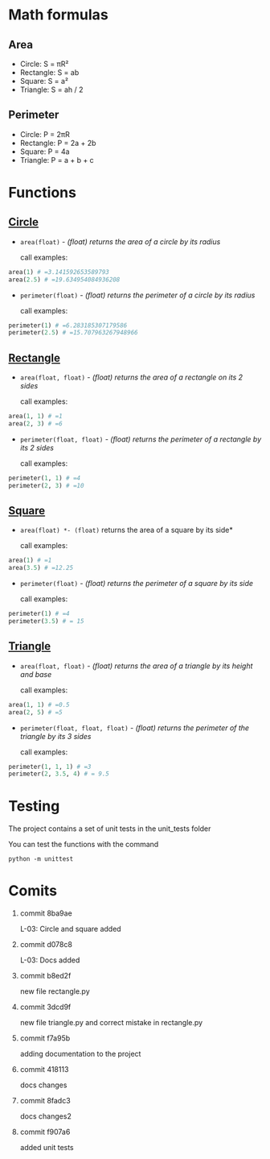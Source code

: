 # Math formulas
## Area
- Circle: S = πR²
- Rectangle: S = ab
- Square: S = a²
- Triangle: S = ah / 2

## Perimeter
- Circle: P = 2πR
- Rectangle: P = 2a + 2b
- Square: P = 4a
- Triangle: P = a + b + c




# Functions
## [Circle](/circle.py)
- `area(float)` *- (float) returns the area of a circle by its radius*

    call examples:
```python
area(1) # =3.141592653589793
area(2.5) # =19.634954084936208
```
- `perimeter(float)` *- (float) returns the perimeter of a circle by its radius*

    call examples:
```python
perimeter(1) # =6.283185307179586
perimeter(2.5) # =15.707963267948966
```

## [Rectangle](/rectangle.py)
- `area(float, float)` *- (float) returns the area of a rectangle on its 2 sides*

    call examples:
```python
area(1, 1) # =1
area(2, 3) # =6
```
- `perimeter(float, float)` *- (float) returns the perimeter of a rectangle by its 2 sides*

    call examples:
```python
perimeter(1, 1) # =4
perimeter(2, 3) # =10
```

## [Square](/square.py)
- `area(float) *- (float)` returns the area of a square by its side*

    call examples:
```python
area(1) # =1
area(3.5) # =12.25
```
- `perimeter(float)` *- (float) returns the perimeter of a square by its side*

    call examples:
```python
perimeter(1) # =4
perimeter(3.5) # = 15
```

## [Triangle](/triangle.py) 
- `area(float, float)` *- (float) returns the area of a triangle by its height and base*

    call examples:
```python
area(1, 1) # =0.5
area(2, 5) # =5
```
- `perimeter(float, float, float)` *- (float) returns the perimeter of the triangle by its 3 sides*

    call examples:
```python
perimeter(1, 1, 1) # =3
perimeter(2, 3.5, 4) # = 9.5
```

# Testing
The project contains a set of unit tests in the unit_tests folder

You can test the functions with the command
```
python -m unittest
```

# Comits
1. commit 8ba9ae

    L-03: Circle and square added
2. commit d078c8

    L-03: Docs added
3. commit b8ed2f

    new file rectangle.py
4. commit 3dcd9f

    new file triangle.py and correct mistake in rectangle.py
5. commit f7a95b

    adding documentation to the project
6. commit 418113

    docs changes

7. commit 8fadc3

    docs changes2
8. commit f907a6

    added unit tests